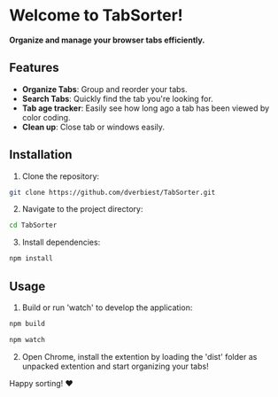 # Welcome to TabSorter!

**Organize and manage your browser tabs efficiently.**

## Features

- **Organize Tabs**: Group and reorder your tabs.
- **Search Tabs**: Quickly find the tab you're looking for.
- **Tab age tracker**: Easily see how long ago a tab has been viewed by color coding.
- **Clean up**: Close tab or windows easily.

## Installation

1. Clone the repository:
  ```sh
  git clone https://github.com/dverbiest/TabSorter.git
  ```
2. Navigate to the project directory:
  ```sh
  cd TabSorter
  ```
3. Install dependencies:
  ```sh
  npm install
  ```

## Usage

1. Build or run 'watch' to develop the application:
  ```sh
  npm build
  ```
  ```sh
  npm watch
  ```
2. Open Chrome, install the extention by loading the 'dist' folder as unpacked extention and start organizing your tabs!

Happy sorting! ♥️

